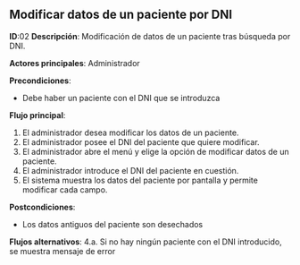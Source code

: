 ## Modificar datos de un paciente por DNI

**ID**:02
**Descripción**: Modificación de datos de un paciente tras búsqueda por DNI.

**Actores principales**: Administrador

**Precondiciones**:
* Debe haber un paciente con el DNI que se introduzca

**Flujo principal**:
1. El administrador desea modificar los datos de un paciente.
1. El administrador posee el DNI del paciente que quiere modificar.
1. El administrador abre el menú y elige la opción de modificar datos de un paciente.
1. El administrador introduce el DNI del paciente en cuestión.
1. El sistema muestra los datos del paciente por pantalla y permite modificar cada campo.

**Postcondiciones**:
* Los datos antiguos del paciente son desechados

**Flujos alternativos**:
4.a. Si no hay ningún paciente con el DNI introducido, se muestra mensaje de error

